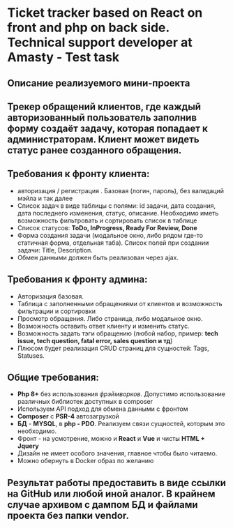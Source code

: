 # Ticket tracker based on React on front and php on back side. Technical support developer at Amasty - Test task

## Описание реализуемого мини-проекта

## Трекер обращений клиентов, где каждый авторизованный пользователь заполнив форму создаёт задачу, которая попадает к администраторам. Клиент может видеть статус ранее созданного обращения.

## Требования к фронту клиента:

- авторизация / регистрация . Базовая (логин, пароль), без валидаций мэйла и так далее
- Список задач в виде таблицы с полями: id задачи, дата создания, дата последнего изменения, статус, описание. Необходимо иметь возможность фильтровать и сортировать список в таблице
- Список статусов: **ToDo, InProgress, Ready For Review, Done**
- Форма создания задачи (модальное окно, либо рядом где-то статичная форма, отдельная таба). Список полей при создании задачи: Title, Description.
- Обмен данными должен быть реализован через ajax.

## Требования к фронту админа:

- Авторизация базовая.
- Таблица с заполненными обращениями от клиентов и возможность фильтрации и сортировки
- Просмотр обращения. Либо страница, либо модальное окно.
- Возможность оставить ответ клиенту и изменить статус.
- Возможность задать тэги обращению (любой набор, пример: **tech issue, tech question, fatal error, sales question и тд**)
- Плюсом будет реализация CRUD страниц для сущностей: Tags, Statuses.

## Общие требования:

- **Php 8+** без использования _фрэймворков_. Допустимо использование различных библиотек доступных в composer
- Используем API подход для обмена данными с фронтом
- **Composer** с **PSR-4** автозагрузкой
- **БД** - **MYSQL**, в **php - PDO**. Реализуем связи сущностей, которым это необходимо.
- Фронт - на усмотрение, можно и **React** и **Vue** и чисты **HTML + Jquery**
- Дизайн не имеет особого значения, главное чтобы было читаемо.
- Можно обернуть в Docker образ по желанию

## Результат работы предоставить в виде ссылки на GitHub или любой иной аналог. В крайнем случае архивом с дампом БД и файлами проекта без папки vendor.
